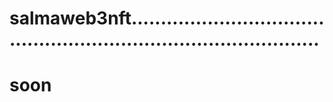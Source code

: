 # salmaweb3nft......................................................................................
# soon
